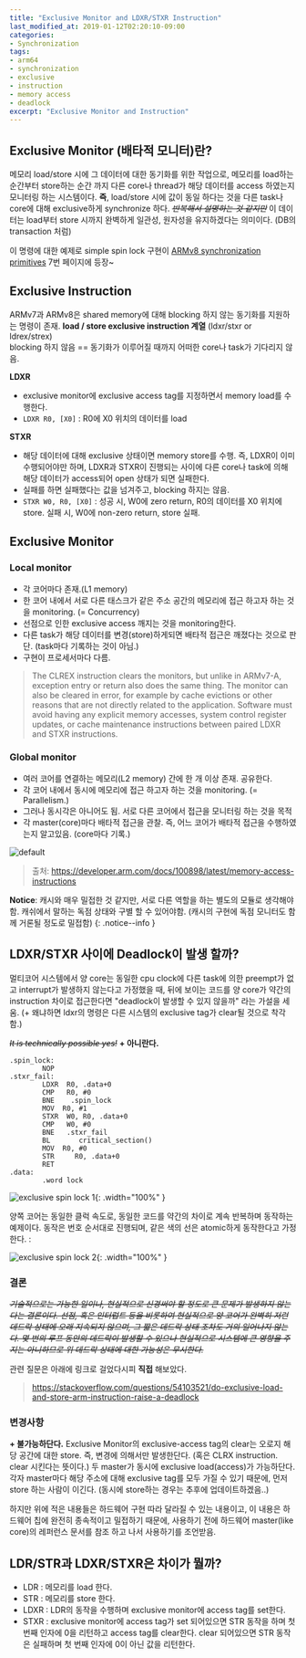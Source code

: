 ```yaml
---
title: "Exclusive Monitor and LDXR/STXR Instruction"
last_modified_at: 2019-01-12T02:20:10-09:00
categories:
- Synchronization
tags:
- arm64
- synchronization
- exclusive
- instruction
- memory access
- deadlock
excerpt: "Exclusive Monitor and Instruction"
---
```


## Exclusive Monitor (배타적 모니터)란?
메모리 load/store 시에 그 데이터에 대한 동기화를 위한 작업으로, 메모리를 load하는
순간부터 store하는 순간 까지 다른 core나 thread가 해당 데이터를 access 하였는지
모니터링 하는 시스템이다.
**즉**, load/store 시에 값이 동일 하다는 것을 다른 task나 core에 대해 exclusive하게
synchronize 하다. ~~_반복해서 설명하는 것 같지만_~~ 이 데이터는 load부터 store 시까지
완벽하게 일관성, 원자성을 유지하겠다는 의미이다. (DB의 transaction 처럼)

이 명령에 대한 예제로 simple spin lock 구현이 [ARMv8 synchronization primitives](https://static.docs.arm.com/100934/0100/armv8_a_synchronization_primitives_100934_0100_en.pdf) 7번 페이지에 등장~

## Exclusive Instruction

ARMv7과 ARMv8은 shared memory에 대해 blocking 하지 않는 동기화를 지원하는 명령이 존재. **load / store exclusive instruction 계열** (ldxr/stxr or ldrex/strex) <br>
blocking 하지 않음 == 동기화가 이루어질 때까지 어떠한 core나 task가 기다리지 않음.

**LDXR**
- exclusive monitor에 exclusive access tag를 지정하면서 memory load를 수행한다.
- `LDXR R0, [X0]` : R0에 X0 위치의 데이터를 load

**STXR**
- 해당 데이터에 대해 exclusive 상태이면 memory store를 수행. 즉, LDXR이 이미 수행되어야만 하며, LDXR과 STXR이 진행되는 사이에 다른 core나 task에 의해 해당 데이터가 access되어 open 상태가 되면 실패한다.
- 실패를 하면 실패했다는 값을 넘겨주고, blocking 하지는 않음.
- `STXR W0, R0, [X0]` : 성공 시, W0에 zero return, R0의 데이터를 X0 위치에 store. 실패 시, W0에 non-zero return, store 실패.

## Exclusive Monitor

### Local monitor
- 각 코어마다 존재.(L1 memory)
- 한 코어 내에서 서로 다른 태스크가 같은 주소 공간의 메모리에 접근 하고자 하는 것을 monitoring. (= Concurrency) 
- 선점으로 인한 exclusive access 깨지는 것을 monitoring한다.
- 다른 task가 해당 데이터를 변경(store)하게되면 배타적 접근은 깨졌다는 것으로 판단. (task마다 기록하는 것이 아님.)
- 구현이 프로세서마다 다름.
> The CLREX instruction clears the monitors, but unlike in ARMv7-A, exception entry or return also does the same thing. The monitor can also be cleared in error, for example by cache evictions or other reasons that are not directly related to the application. Software must avoid having any explicit memory accesses, system control register updates, or cache maintenance instructions between paired LDXR and STXR instructions.

### Global monitor 
- 여러 코어를 연결하는 메모리(L2 memory) 간에 한 개 이상 존재. 공유한다.
- 각 코어 내에서 동시에 메모리에 접근 하고자 하는 것을 monitoring. (= Parallelism.)
- 그러나 동시각은 아니어도 됨. 서로 다른 코어에서 접근을 모니터링 하는 것을 목적 
- 각 master(core)마다 배타적 접근을 관찰. 즉, 어느 코어가 배타적 접근을 수행하였는지 알고있음. (core마다 기록.)

![default](https://user-images.githubusercontent.com/24751868/51051487-3de53080-1617-11e9-9f1f-d4ff5743464f.PNG)
> 출처: <https://developer.arm.com/docs/100898/latest/memory-access-instructions>

**Notice**: 캐시와 매우 밀접한 것 같지만, 서로 다른 역할을 하는 별도의 모듈로 생각해야함.
캐쉬에서 말하는 독점 상태와 구별 할 수 있어야함.
(캐시의 구현에 독점 모니터도 함께 거론될 정도로 밀접함)
{: .notice--info }


## LDXR/STXR 사이에 Deadlock이 발생 할까?

멀티코어 시스템에서 양 core는 동일한 cpu clock에 다른 task에 의한 preempt가 없고
interrupt가 발생하지 않는다고 가정했을 때, 뒤에 보이는 코드를 양 core가 약간의 
instruction 차이로 접근한다면 "deadlock이 발생할 수 있지 않을까" 라는 가설을 세움.
(+ 왜냐하면 ldxr의 명령은 다른 시스템의 exclusive tag가 clear될 것으로 착각함.)

~~_It is technically possible yes!_~~
**+ 아니란다.**

```
.spin_lock:
        NOP
.stxr_fail:
        LDXR  R0, .data+0
        CMP   R0, #0
        BNE    .spin_lock
        MOV  R0, #1
        STXR  W0, R0, .data+0
        CMP   W0, #0
        BNE   .stxr_fail
        BL       critical_section()
        MOV  R0, #0
        STR     R0, .data+0
        RET 
.data:
        .word lock
```

![exclusive spin lock 1](https://user-images.githubusercontent.com/24751868/50984165-897ada00-1544-11e9-92fd-061bef3a12b4.PNG){: .width="100%" }

양쪽 코어는 동일한 클럭 속도로, 동일한 코드를 약간의 차이로 계속 반복하며 동작하는 예제이다.
동작은 번호 순서대로 진행되며, 같은 색의 선은 atomic하게 동작한다고 가정한다. :

![exclusive spin lock 2](https://user-images.githubusercontent.com/24751868/50984167-8b449d80-1544-11e9-9a4a-9e2527d968ae.PNG){: .width="100%" }

### 결론

~~_기술적으로는 가능한 일이나, 현실적으로 신경써야 할 정도로 큰 문제가 발생하지 않는다는 결론이다.
선점, 혹은 인터럽트 등을 비롯하여 현실적으로 양 코어가 완벽히 저런 데드락 상태에
오래 지속되지 않으며, 그 짧은 데드락 상태 조차도 거의 일어나지 않는다.
몇 번의 루프 동안의 데드락이 발생할 수 있으나 현실적으로 시스템에 큰 영향을 주지는
아니하므로 위 데드락 상태에 대한 가능성은 무시한다._~~

관련 질문은 아래에 링크로 걸었다시피 **직접** 해보았다.

> <https://stackoverflow.com/questions/54103521/do-exclusive-load-and-store-arm-instruction-raise-a-deadlock>

### 변경사항

**+ 불가능하단다.** 
Exclusive Monitor의 exclusive-access tag의 clear는 오로지 해당 공간에 대한 store. 즉, 변경에 의해서만 발생한단다.
(혹은 CLRX instruction. clear 시킨다는 뜻이다.)
두 master가 동시에 exclusive load(access)가 가능하단다. 각자 master마다 해당 주소에 대해 exclusive tag를
모두 가질 수 있기 때문에, 먼저 store 하는 사람이 이긴다. (동시에 store하는 경우는 추후에 업데이트하겠음..)

하지만 위에 적은 내용들은 하드웨어 구현 따라 달라질 수 있는 내용이고, 이 내용은 하드웨어 칩에
완전히 종속적이고 밀접하기 때문에, 사용하기 전에 하드웨어 master(like core)의 레퍼런스 문서를
참조 하고 나서 사용하기를 조언받음.




## LDR/STR과 LDXR/STXR은 차이가 뭘까?

- LDR : 메모리를 load 한다.
- STR : 메모리를 store 한다.
- LDXR : LDR의 동작을 수행하며 exclusive monitor에 access tag를 set한다.
- STXR : exclusive monitor에 access tag가 set 되어있으면 STR 동작을 하며 첫 번째 인자에 0을 리턴하고  access tag를 clear한다. clear 되어있으면 STR 동작은 실패하며 첫 번째 인자에 0이 아닌 값을 리턴한다.
